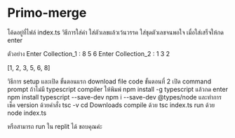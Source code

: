 # Primo-merge
โค้ดอยู่ที่ไฟล์ index.ts
วิธีการใส่ค่า
ใส่ตัวเลขแล้วเว้นวรรค ใส่ชุดตัวเลขจนพอใจ เมื่อใส่เสร็จให้กด enter

ตัวอย่าง
Enter Collection_1 : 8 5 6
Enter Collection_2 : 1 3 2

[1, 2, 3, 5, 6, 8]

วิธีการ setup และเปิด
ขั้นตอนแรก download file code
ขั้นตอนที่ 2 เปิด command prompt
ถ้าไม่มี typescript compiler
ให้พิมพ์ npm install -g typescript แล้วกด enter
npm install typescript --save-dev
npm i --save-dev @types/node
และทำการ เช็ค version ด้วยคำสั่ง tsc -v
cd Downloads
compile ด้วย tsc index.ts
run ด้วย node index.ts

หรือสามารถ run ใน replit ได้ ขอบคุณค่ะ

